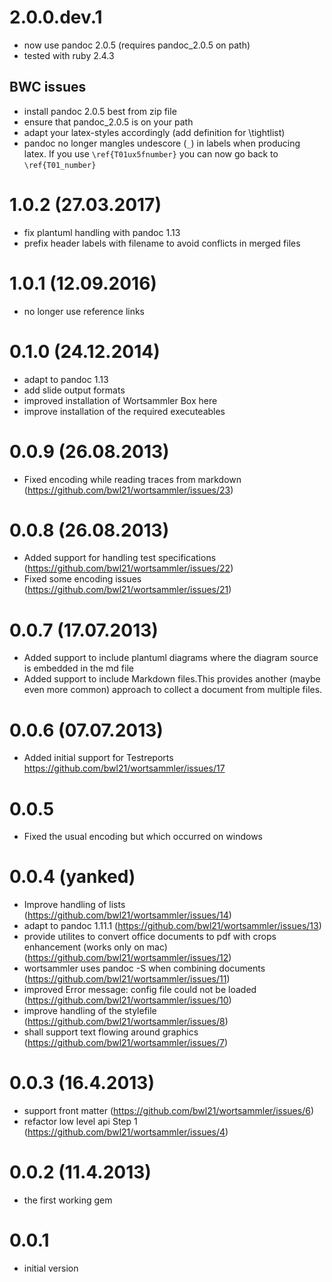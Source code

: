 # 2.0.0.dev.1

-   now use pandoc 2.0.5 (requires pandoc_2.0.5 on path)
-   tested with ruby 2.4.3

## BWC issues

-   install pandoc 2.0.5 best from zip file
-   ensure that pandoc_2.0.5 is on your path
-   adapt your latex-styles accordingly (add definition for \tightlist)
-   pandoc no longer mangles undescore (`_`) in labels when producing
    latex. If you use `\ref{T01ux5fnumber}` you can now go back to
    `\ref{T01_number}`

# 1.0.2 (27.03.2017)

-   fix plantuml handling with pandoc 1.13
-   prefix header labels with filename to avoid conflicts in merged
    files

# 1.0.1 (12.09.2016)

-   no longer use reference links

# 0.1.0 (24.12.2014)

-   adapt to pandoc 1.13
-   add slide output formats
-   improved installation of Wortsammler Box here
-   improve installation of the required executeables

# 0.0.9 (26.08.2013)

-   Fixed encoding while reading traces from markdown
    (https://github.com/bwl21/wortsammler/issues/23)

# 0.0.8 (26.08.2013)

-   Added support for handling test specifications
    (https://github.com/bwl21/wortsammler/issues/22)
-   Fixed some encoding issues
    (https://github.com/bwl21/wortsammler/issues/21)

# 0.0.7 (17.07.2013)

-   Added support to include plantuml diagrams where the diagram source
    is embedded in the md file
-   Added support to include Markdown files.This provides another (maybe
    even more common) approach to collect a document from multiple
    files.

# 0.0.6 (07.07.2013)

-   Added initial support for Testreports
    <https://github.com/bwl21/wortsammler/issues/17>

# 0.0.5

-   Fixed the usual encoding but which occurred on windows

# 0.0.4 (yanked)

-   Improve handling of lists
    (https://github.com/bwl21/wortsammler/issues/14)
-   adapt to pandoc 1.11.1
    (https://github.com/bwl21/wortsammler/issues/13)
-   provide utilites to convert office documents to pdf with crops
    enhancement (works only on mac)
    (https://github.com/bwl21/wortsammler/issues/12)
-   wortsammler uses pandoc -S when combining documents
    (https://github.com/bwl21/wortsammler/issues/11)
-   improved Error message: config file could not be loaded
    (https://github.com/bwl21/wortsammler/issues/10)
-   improve handling of the stylefile
    (https://github.com/bwl21/wortsammler/issues/8)
-   shall support text flowing around graphics
    (https://github.com/bwl21/wortsammler/issues/7)

# 0.0.3 (16.4.2013)

-   support front matter (https://github.com/bwl21/wortsammler/issues/6)
-   refactor low level api Step 1
    (https://github.com/bwl21/wortsammler/issues/4)

# 0.0.2 (11.4.2013)

-   the first working gem

# 0.0.1

-   initial version
